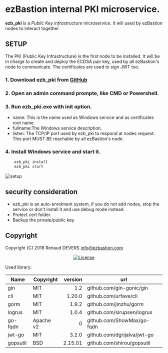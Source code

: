 # ezBastion internal PKI microservice.

**ezb_pki** is a *Public Key infrastructure* microservice. It will used by ezBastion nodes to interact together.


## SETUP

The PKI (Public Key Infrastructure) is the first node to be installed. It will be in charge to create and deploy the ECDSA pair key, used by all ezBastion's node to communicate.
The certificates are used to sign JWT too.


### 1. Download ezb_pki from [GitHub](<https://github.com/ezBastion/ezb_pki/releases/latest>)

### 2. Open an admin command prompte, like CMD or Powershell.

### 3. Run ezb_pki.exe with **init** option.

- name: This is the name used as Windows service and as certificates root name.
- fullname:The Windows service description.
- listen: The TCP/IP port used by ezb_pki to respond at nodes request. This port MUST BE reachable by all ezBastion's node.


### 4. Install Windows service and start it.

```powershell
    ezb_pki install
    ezb_pki start
```

![setup](https://github.com/ezBastion/doc/raw/master/image/pki-setup.gif)

## security consideration

- ezb_pki is an auto-enrolment system, if you do not add nodes, stop the service or don't install it and use debug mode instead.
- Protect cert folder.
- Backup the private/public key.


## Copyright

Copyright (C) 2018 Renaud DEVERS info@ezbastion.com
<p align="center">
<a href="LICENSE"><img src="https://img.shields.io/badge/license-AGPL%20v3-blueviolet.svg?style=for-the-badge&logo=gnu" alt="License"></a></p>


Used library:

Name      | Copyright | version | url
----------|-----------|--------:|----------------------------
gin       | MIT       | 1.2     | github.com/gin-gonic/gin
cli       | MIT       | 1.20.0  | github.com/urfave/cli
gorm      | MIT       | 1.9.2   | github.com/jinzhu/gorm
logrus    | MIT       | 1.0.4   | github.com/sirupsen/logrus
go-fqdn   | Apache v2 | 0       | github.com/ShowMax/go-fqdn
jwt-go    | MIT       | 3.2.0   | github.com/dgrijalva/jwt-go
gopsutil  | BSD       | 2.15.01 | github.com/shirou/gopsutil

